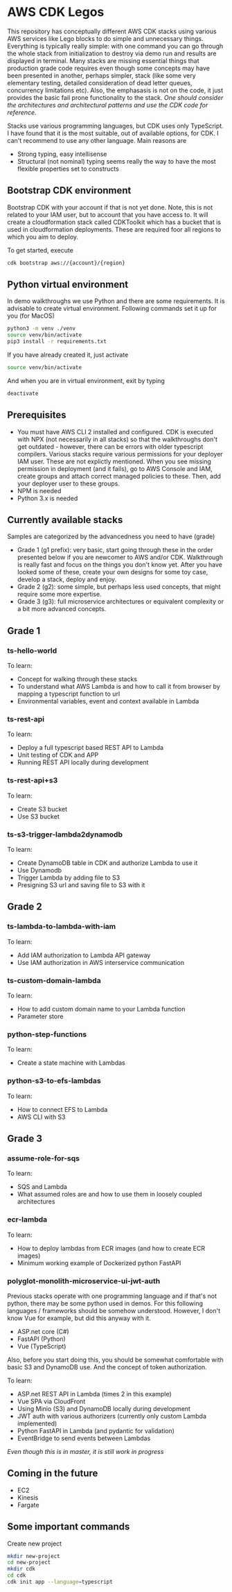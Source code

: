# AWS CDK Legos

This repository has conceptually different AWS CDK stacks using various AWS services like Lego blocks to do simple and unnecessary things. Everything is typically really simple: with one command you can go through the whole stack from initialization to destroy via demo run and results are displayed in terminal. Many stacks are missing essential things that production grade code requires even though some concepts may have been presented in another, perhaps simpler, stack (like some very elementary testing, detailed consideration of dead letter queues, concurrency limitations etc). Also, the emphasasis is not on the code, it just provides the basic fail prone functionality to the stack. *One should consider the architectures and architectural patterns and use the CDK code for reference.*

Stacks use various programming languages, but CDK uses only TypeScript. I have found that it is the most suitable, out of available options, for CDK. I can't recommend to use any other language. Main reasons are

- Strong typing, easy intellisense
- Structural (not nominal) typing seems really the way to have the most flexible properties set to constructs

## Bootstrap CDK environment

Bootstrap CDK with your account if that is not yet done. Note, this is not related to your IAM user, but to account that you have access to. It will create a cloudformation stack called CDKToolkit which has a bucket that is used in cloudformation deployments. These are required foor all regions to which you aim to deploy.

To get started, execute

```bash
cdk bootstrap aws://{account}/{region}
```

## Python virtual environment

In demo walkthroughs we use Python and there are some requirements. It is advisable to create virtual environment. Following commands set it up for you (for MacOS)

```bash
python3 -m venv ./venv
source venv/bin/activate
pip3 install -r requirements.txt
```

If you have already created it, just activate

```bash
source venv/bin/activate
```

And when you are in virtual environment, exit by typing

```bash
deactivate
```

## Prerequisites

- You must have AWS CLI 2 installed and configured. CDK is executed with NPX (not necessarily in all stacks) so that the walkthroughs don't get outdated - however, there can be errors with older typescript compilers. Various stacks require various permissions for your deployer IAM user. These are not explictly mentioned. When you see missing permission in deployment (and it fails), go to AWS Console and IAM, create groups and attach correct managed policies to these. Then, add your deployer user to these groups.
- NPM is needed
- Python 3.x is needed

## Currently available stacks

Samples are categorized by the advancedness you need to have (grade)

- Grade 1 (g1 prefix): very basic, start going through these in the order presented below if you are newcomer to AWS and/or CDK. Walkthrough is really fast and focus on the things you don't know yet. After you have looked some of these, create your own designs for some toy case, develop a stack, deploy and enjoy.
- Grade 2 (g2): some simple, but perhaps less used concepts, that might require some more expertise.
- Grade 3 (g3): full microservice architectures or equivalent complexity or a bit more advanced concepts.

## Grade 1

### ts-hello-world

To learn:

- Concept for walking through these stacks
- To understand what AWS Lambda is and how to call it from browser by mapping a typescript function to url
- Environmental variables, event and context available in Lambda

### ts-rest-api

To learn:

- Deploy a full typescript based REST API to Lambda
- Unit testing of CDK and APP
- Running REST API locally during development

### ts-rest-api+s3

To learn:

- Create S3 bucket
- Use S3 bucket

### ts-s3-trigger-lambda2dynamodb

To learn:

- Create DynamoDB table in CDK and authorize Lambda to use it
- Use Dynamodb
- Trigger Lambda by adding file to S3
- Presigning S3 url and saving file to S3 with it

## Grade 2

### ts-lambda-to-lambda-with-iam

To learn:

- Add IAM authorization to Lambda API gateway
- Use IAM authorization in AWS interservice communication

### ts-custom-domain-lambda

To learn:

- How to add custom domain name to your Lambda function
- Parameter store

### python-step-functions

To learn:

- Create a state machine with Lambdas

### python-s3-to-efs-lambdas

To learn:

- How to connect EFS to Lambda
- AWS CLI with S3

## Grade 3

### assume-role-for-sqs

To learn:

- SQS and Lambda
- What assumed roles are and how to use them in loosely coupled architectures 

### ecr-lambda

To learn:

- How to deploy lambdas from ECR images (and how to create ECR images)
- Minimum working example of Dockerized python FastAPI

### polyglot-monolith-microservice-ui-jwt-auth

Previous stacks operate with one programming language and if that's not python, there may be some python used in demos. For this following languages / frameworks should be somehow understood. However, I don't know Vue for example, but did this anyway with it.

- ASP.net core (C#)
- FastAPI (Python)
- Vue (TypeScript)

Also, before you start doing this, you should be somewhat comfortable with basic S3 and DynamoDB use. And the concept of token authorization.

To learn:

- ASP.net REST API in Lambda (times 2 in this example)
- Vue SPA via CloudFront
- Using Minio (S3) and DynamoDB locally during development
- JWT auth with various authorizers (currently only custom Lambda implemented)
- Python FastAPI in Lambda (and pydantic for validation)
- EventBridge to send events between Lambdas

_Even though this is in master, it is still work in progress_

## Coming in the future

- EC2
- Kinesis
- Fargate

## Some important commands

Create new project

```bash
mkdir new-project
cd new-project
mkdir cdk
cd cdk
cdk init app --language=typescript
```
